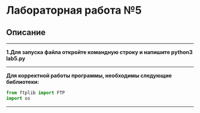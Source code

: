 # Лабораторная работа №5
## **Описание**
___
**1.Для запуска файла откройте командную строку и напишите python3 lab5.py**
___
**Для корректной работы программы, необходимы следующие библиотеки:**
```python
from ftplib import FTP
import os
```
---
